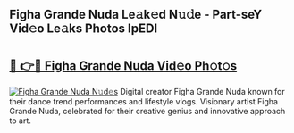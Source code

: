 ## Figha Grande Nuda Le𝚊k𝚎d N𝚞𝚍e - Part-seY Vid𝚎o Le𝚊ks Photos IpEDI

# <h2><a href="http://fbfbtu.evod.top/?m=Figha+Grande+Nuda">🔗 👉🔴 Figha Grande Nuda Vid𝚎o Ph𝚘t𝚘s</a></h2>

[![Figha Grande Nuda N𝚞d𝚎s](https://i.imgur.com/8V9OHl7.gif)](http://fbfbtu.evod.top/?m=Figha+Grande+Nuda)
Digital creator Figha Grande Nuda known for their dance trend performances and lifestyle vlogs. Visionary artist Figha Grande Nuda, celebrated for their creative genius and innovative approach to art. 
